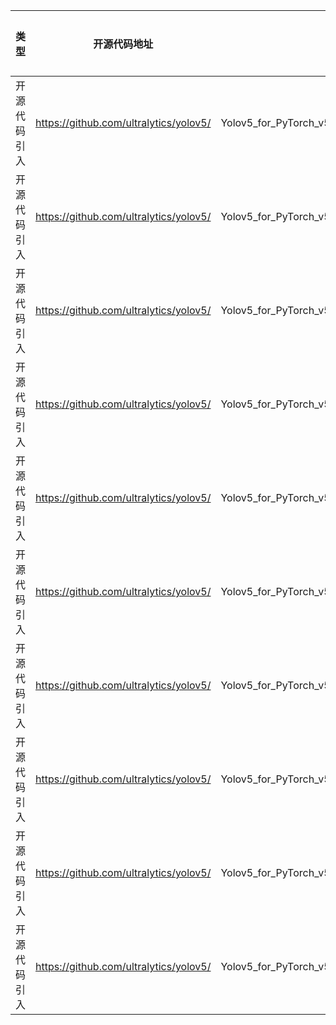 | 类型 | 开源代码地址 | 文件名 | 公网IP地址/公网URL地址/域名/邮箱地址 | 用途说明 |
| ------ |------| -------- |------------------------|-------|
| 开源代码引入 | https://github.com/ultralytics/yolov5/ |Yolov5_for_PyTorch_v5.0/data/coco128.yaml| https://github.com/ultralytics/yolov5/releases/download/v1.0/coco128.zip | 下载数据集 |
| 开源代码引入 | https://github.com/ultralytics/yolov5/ |Yolov5_for_PyTorch_v5.0/data/scripts/get_argoverse_hd.sh| https://argoverse-hd.s3.us-east-2.amazonaws.com/ | 下载数据集 |
| 开源代码引入 | https://github.com/ultralytics/yolov5/ |Yolov5_for_PyTorch_v5.0/data/scripts/get_coco.sh| https://github.com/ultralytics/yolov5/releases/download/v1.0/ | 下载数据集 |
| 开源代码引入 | https://github.com/ultralytics/yolov5/ |Yolov5_for_PyTorch_v5.0/data/scripts/get_coco.sh| http://images.cocodataset.org/zips/ | 下载数据集 |
| 开源代码引入 | https://github.com/ultralytics/yolov5/ |Yolov5_for_PyTorch_v5.0/data/scripts/get_voc.sh| https://github.com/ultralytics/yolov5/releases/download/v1.0/ | 下载数据集 |
| 开源代码引入 | https://github.com/ultralytics/yolov5/ |Yolov5_for_PyTorch_v5.0/utils/google_utils.py| https://github.com/ultralytics/yolov5/issues/36 | 下载配置 |
| 开源代码引入 | https://github.com/ultralytics/yolov5/ |Yolov5_for_PyTorch_v5.0/utils/aws/userdata.sh| https://github.com/ultralytics/yolov5 | 下载数据集 |
| 开源代码引入 | https://github.com/ultralytics/yolov5/ |Yolov5_for_PyTorch_v5.0/utils/google_utils.py| https://api.github.com/repos/ | 下载权重 |
| 开源代码引入 | https://github.com/ultralytics/yolov5/ |Yolov5_for_PyTorch_v5.0/utils/google_utils.py| https://github.com/{repo}/releases/download/{tag}/{name} | 下载权重 |
| 开源代码引入 | https://github.com/ultralytics/yolov5/ |Yolov5_for_PyTorch_v5.0/utils/google_utils.py| https://storage.googleapis.com/{repo}/ckpt/{name} | 下载权重 |
